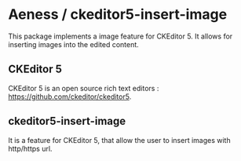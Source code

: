 # Aeness / ckeditor5-insert-image
This package implements a image feature for CKEditor 5. It allows for inserting images into the edited content.

##  CKEditor 5

CKEditor 5 is an open source rich text editors : https://github.com/ckeditor/ckeditor5.

##  ckeditor5-insert-image

It is a feature for CKEditor 5, that allow the user to insert images with http/https url.
